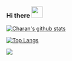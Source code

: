 ### Hi there <img src="https://raw.githubusercontent.com/MartinHeinz/MartinHeinz/master/wave.gif" width="30px">

<!--
**Charan619/Charan619** is a ✨ _special_ ✨ repository because its `README.md` (this file) appears on your GitHub profile.

Here are some ideas to get you started:

- 🔭 I’m currently working on ...
- 🌱 I’m currently learning ...
- 👯 I’m looking to collaborate on ...
- 🤔 I’m looking for help with ...
- 💬 Ask me about ...
- 📫 How to reach me: ...
- 😄 Pronouns: ...
- ⚡ Fun fact: ...
-->
[![Charan's github stats](https://github-readme-stats.vercel.app/api?username=Charan619)](https://github.com/anuraghazra/github-readme-stats)

[![Top Langs](https://github-readme-stats.vercel.app/api/top-langs/?username=Charan619&layout=compact)](https://github.com/anuraghazra/github-readme-stats)

![](https://komarev.com/ghpvc/?username=Charan619&color=green)
